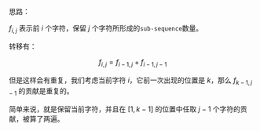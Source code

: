 思路：

$f_{i, j}$ 表示前 $i$ 个字符，保留 $j$ 个字符所形成的`sub-sequence`数量。

转移有：

$$
f_{i, j} = f_{i - 1, j} + f_{i - 1, j - 1}
$$

但是这样会有重复，我们考虑当前字符 $i$，它前一次出现的位置是 $k$，那么 $f_{k - 1, j - 1}$ 的贡献是重复的。

简单来说，就是保留当前字符，并且在 $[1, k - 1]$ 的位置中任取 $j - 1$ 个字符的贡献，被算了两遍。
